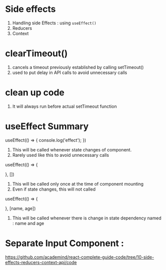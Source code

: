 # Side effects
1. Handling side Effects : using `useEffect()`
2. Reducers
3. Context

# clearTimeout()
1. cancels a timeout previously established by calling setTimeout()
2. used to put delay in API calls to avoid unnecessary calls

# clean up code 
1. It will always run before actual setTimeout function

# useEffect Summary
useEffect(() => {
    console.log('effect');
})

1. This will be called whenever state changes of component. 
2. Rarely used like this to avoid unnecessary calls

useEffect(() => {

}, [])

1. This will be called only once at the time of component mounting
2. Even if state changes, this will not called

useEffect(() => {

}, [name, age])

1. This will be called whenever there is change in state dependency named : name and age 

# Separate Input Component :

https://github.com/academind/react-complete-guide-code/tree/10-side-effects-reducers-context-api/code